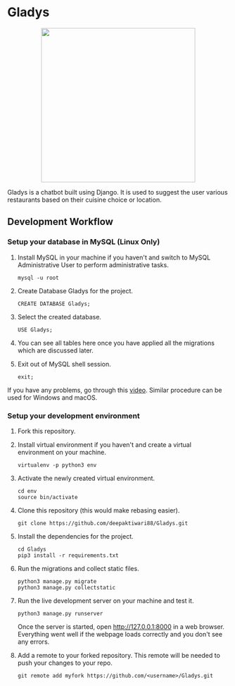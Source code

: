 # Gladys

<p align="center">
  <img src="https://github.com/deepaktiwari88/Gladys/blob/master/about/static/about/hello.png" width="350"/>
</p>
Gladys is a chatbot built using Django. It is used to suggest the user various restaurants based on their cuisine choice or location. 

## Development Workflow

### Setup your database in MySQL (Linux Only)
1. Install MySQL in your machine if you haven't and switch to MySQL Administrative User to perform administrative tasks.
    ```
    mysql -u root
    ```
    
2. Create Database Gladys for the project.
    ```
    CREATE DATABASE Gladys;
    ```
    
3. Select the created database.
    ```
    USE Gladys;
    ```
    
4. You can see all tables here once you have applied all the migrations which are discussed later.

5. Exit out of MySQL shell session.
    ```
    exit;
    ```
    
If you have any problems, go through this [video](https://www.youtube.com/watch?v=s16p32pndK0). Similar procedure can be used for Windows and macOS.


### Setup your development environment
1. Fork this repository.

2. Install virtual environment if you haven't and create a virtual environment on your machine.
    ```
    virtualenv -p python3 env
    ```
    
3. Activate the newly created virtual environment.
    ```
    cd env
    source bin/activate
    ```

4. Clone this repository (this would make rebasing easier).
    ```
    git clone https://github.com/deepaktiwari88/Gladys.git
    ```

5. Install the dependencies for the project.
    ```
    cd Gladys
    pip3 install -r requirements.txt
    ```
    
6. Run the migrations and collect static files.
    ```
    python3 manage.py migrate
    python3 manage.py collectstatic
    ```

8. Run the live development server on your machine and test it.
    ```
    python3 manage.py runserver
    ```
    Once the server is started, open http://127.0.0.1:8000 in a web browser.
    Everything went well if the webpage loads correctly and you don't see any errors.

9. Add a remote to your forked repository. This remote will be needed to push your changes to your repo.
    ```
    git remote add myfork https://github.com/<username>/Gladys.git
    ```

